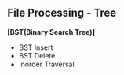 <h2/> File Processing - Tree </h2>

**[BST(Binary Search Tree)]**
- BST Insert
- BST Delete
- Inorder Traversal


